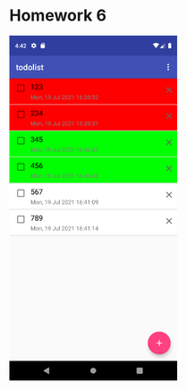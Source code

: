 # Homework 6

<img src="images/README/Screenshot_1626712945.png" alt="Screenshot_1626712945" width="300" />